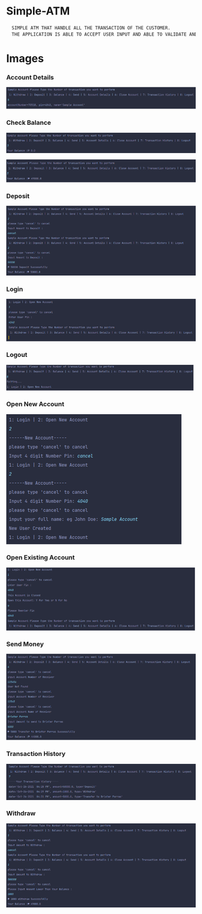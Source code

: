 # Simple-ATM

```bash
  SIMPLE ATM THAT HANDLE ALL THE TRANSACTION OF THE CUSTOMER.
  THE APPLICATION IS ABLE TO ACCEPT USER INPUT AND ABLE TO VALIDATE AND CHECK EVERY ENTRY.
```

# Images

### Account Details

![](images/Account_Details.png)

### Check Balance

![](images/Check_Balance.png)

![](images/Check_Balance_2.png)

### Deposit

![](images/Deposit.png)

### Login

![](images/Login.png)

### Logout

![](images/Logout.png)

### Open New Account

![](images/Open_Account.png)

### Open Existing Account

![](images/Open_Existing_Account.png)

### Send Money

![](images/Send_Money.png)

### Transaction History

![](images/Transaction_History.png)

### Withdraw

![](images/Withdraw.png)
